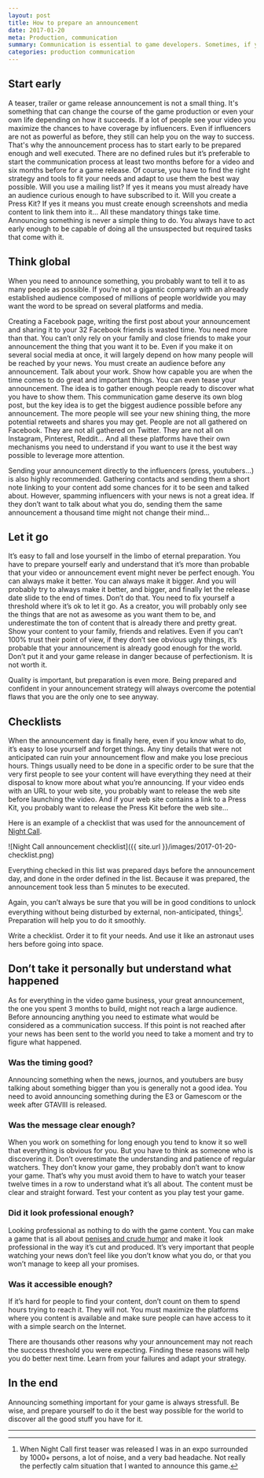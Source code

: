```yaml
---
layout: post
title: How to prepare an announcement
date: 2017-01-20
meta: Production, communication
summary: Communication is essential to game developers. Sometimes, if you want to sell a game, it’s unfortunately even more important than the game itself. That's why you have to be well prepared before every major announcement. Here are a few tips.
categories: production communication
---
```


## Start early

A teaser, trailer or game release announcement is not a small thing. It's something that can change the course of the game production or even your own life depending on how it succeeds. If a lot of people see your video you maximize the chances to have coverage by influencers. Even if influencers are not as powerful as before, they still can help you on the way to success. That's why the announcement process has to start early to be prepared enough and well executed. There are no defined rules but it’s preferable to start the communication process at least two months before for a video and six months before for a game release. Of course, you have to find the right strategy and tools to fit your needs and adapt to use them the best way possible. Will you use a mailing list? If yes it means you must already have an audience curious enough to have subscribed to it. Will you create a Press Kit? If yes it means you must create enough screenshots and media content to link them into it… All these mandatory things take time.
Announcing something is never a simple thing to do. You always have to act early enough to be capable of doing all the unsuspected but required tasks that come with it.

## Think global

When you need to announce something, you probably want to tell it to as many people as possible. If you’re not a gigantic company with an already established audience composed of millions of people worldwide you may want the word to be spread on several platforms and media. 

Creating a Facebook page, writing the first post about your announcement and sharing it to your 32 Facebook friends is wasted time. You need more than that. You can’t only rely on your family and close friends to make your announcement the thing that you want it to be. Even if you make it on several social media at once, it will largely depend on how many people will be reached by your news.
You must create an audience before any announcement. Talk about your work. Show how capable you are when the time comes to do great and important things. You can even tease your announcement. The idea is to gather enough people ready to discover what you have to show them. This communication game deserve its own blog post, but the key idea is to get the biggest audience possible before any announcement. The more people will see your new shining thing, the more potential retweets and shares you may get. 
People are not all gathered on Facebook. They are not all gathered on Twitter. They are not all on Instagram, Pinterest, Reddit… And all these platforms have their own mechanisms you need to understand if you want to use it the best way possible to leverage more attention.

Sending your announcement directly to the influencers (press, youtubers…) is also highly recommended. Gathering contacts and sending them a short note linking to your content add some chances for it to be seen and talked about. However, spamming influencers with your news is not a great idea. If they don’t want to talk about what you do, sending them the same announcement a thousand time might not change their mind… 

## Let it go

It’s easy to fall and lose yourself in the limbo of eternal preparation. You have to prepare yourself early and understand that it’s more than probable that your video or announcement event might never be perfect enough. You can always make it better. You can always make it bigger. And you will probably try to always make it better, and bigger, and finally let the release date slide to the end of times. Don’t do that. You need to fix yourself a threshold where it’s ok to let it go. As a creator, you will probably only see the things that are not as awesome as you want them to be, and underestimate the ton of content that is already there and pretty great. Show your content to your family, friends and relatives. Even if you can’t 100% trust their point of view, if they don’t see obvious ugly things, it’s probable that your announcement is already good enough for the world. Don’t put it and your game release in danger because of perfectionism. It is not worth it.

Quality is important, but preparation is even more. Being prepared and confident in your announcement strategy will always overcome the potential flaws that you are the only one to see anyway.

## Checklists

When the announcement day is finally here, even if you know what to do, it’s easy to lose yourself and forget things. Any tiny details that were not anticipated can ruin your announcement flow and make you lose precious hours. 
Things usually need to be done in a specific order to be sure that the very first people to see your content will have everything they need at their disposal to know more about what you’re announcing. If your video ends with an URL to your web site, you probably want to release the web site before launching the video. And if your web site contains a link to a Press Kit, you probably want to release the Press Kit before the web site…

Here is an example of a checklist that was used for the announcement of [Night Call](http://nightcall-game.com).

![Night Call announcement checklist]({{ site.url }}/images/2017-01-20-checklist.png)

Everything checked in this list was prepared days before the announcement day, and done in the order defined in the list. Because it was prepared, the announcement took less than 5 minutes to be executed.

Again, you can’t always be sure that you will be in good conditions to unlock everything without being disturbed by external, non-anticipated, things[^1]. Preparation will help you to do it smoothly.

Write a checklist. Order it to fit your needs. And use it like an astronaut uses hers before going into space.

## Don’t take it personally but understand what happened

As for everything in the video game business, your great announcement, the one you spent 3 months to build, might not reach a large audience. Before announcing anything you need to estimate what would be considered as a communication success. If this point is not reached after your news has been sent to the world you need to take a moment and try to figure what happened. 

### Was the timing good?

Announcing something when the news, journos, and youtubers are busy talking about something bigger than you is generally not a good idea. You need to avoid announcing something during the E3 or Gamescom or the week after GTAVIII is released. 

### Was the message clear enough?

When you work on something for long enough you tend to know it so well that everything is obvious for you. But you have to think as someone who is discovering it. Don’t overestimate the understanding and patience of regular watchers. They don’t know your game, they probably don’t want to know your game. That’s why you must avoid them to have to watch your teaser twelve times in a row to understand what it’s all about. The content must be clear and straight forward. Test your content as you play test your game. 

### Did it look professional enough?

Looking professional as nothing to do with the game content. You can make a game that is all about [penises and crude humor](https://www.youtube.com/watch?v=64Jc_9lTObg) and make it look professional in the way it’s cut and produced. It’s very important that people watching your news don’t feel like you don’t know what you do, or that you won’t manage to keep all your promises.

### Was it accessible enough?

If it’s hard for people to find your content, don’t count on them to spend hours trying to reach it. They will not. You must maximize the platforms where you content is available and make sure people can have access to it with a simple search on the Internet.

There are thousands other reasons why your announcement may not reach the success threshold you were expecting. Finding these reasons will help you do better next time. Learn from your failures and adapt your strategy.

## In the end

Announcing something important for your game is always stressfull. Be wise, and prepare yourself to do it the best way possible for the world to discover all the good stuff you have for it.

---

[^1]: When Night Call first teaser was released I was in an expo surrounded by 1000+ persons, a lot of noise, and a very bad headache. Not really the perfectly calm situation that I wanted to announce this game. 
